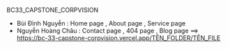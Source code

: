  BC33_CAPSTONE_CORPVISION
 - Bùi Đình Nguyễn : Home page , About page , Service page 
 - Nguyễn Hoàng Châu : Contact page , 404 page , Blog page
==> https://bc-33-capstone-corpvision.vercel.app/TÊN_FOLDER/TÊN_FILE
